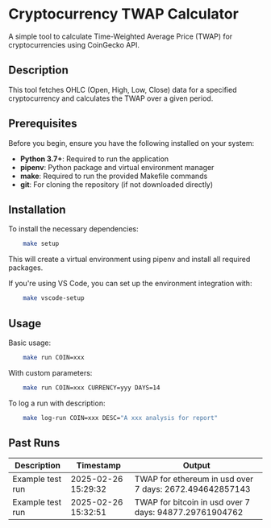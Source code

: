 # Cryptocurrency TWAP Calculator

A simple tool to calculate Time-Weighted Average Price (TWAP) for cryptocurrencies using CoinGecko API.

## Description

This tool fetches OHLC (Open, High, Low, Close) data for a specified cryptocurrency and calculates the TWAP over a given period.

## Prerequisites

Before you begin, ensure you have the following installed on your system:

- **Python 3.7+**: Required to run the application
- **pipenv**: Python package and virtual environment manager
- **make**: Required to run the provided Makefile commands
- **git**: For cloning the repository (if not downloaded directly)

## Installation 

To install the necessary dependencies:

```bash
    make setup
```
This will create a virtual environment using pipenv and install all required packages.

If you're using VS Code, you can set up the environment integration with:

```bash
    make vscode-setup
```

## Usage

Basic usage:

```bash
    make run COIN=xxx
```

With custom parameters:
```bash
    make run COIN=xxx CURRENCY=yyy DAYS=14
```

To log a run with description:
```bash
    make log-run COIN=xxx DESC="A xxx analysis for report"
```

## Past Runs

| Description | Timestamp | Output |
|-------------|-----------|--------|
| Example test run | 2025-02-26 15:29:32 | TWAP for ethereum in usd over 7 days: 2672.494642857143 |
| Example test run | 2025-02-26 15:32:51 | TWAP for bitcoin in usd over 7 days: 94877.29761904762 |

